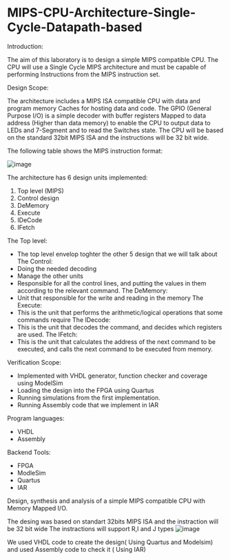 # MIPS-CPU-Architecture-Single-Cycle-Datapath-based

Introduction:

The aim of this laboratory is to design a simple MIPS compatible CPU. The CPU 
will use a Single Cycle MIPS architecture and must be capable of performing 
Instructions from the MIPS instruction set.

Design Scope:

 The architecture includes a MIPS ISA compatible CPU with data and program 
 memory Caches for hosting data and code.
 The GPIO (General Purpose I/O) is a simple decoder with buffer registers 
 Mapped to data address (Higher than data memory) to enable the CPU to output data to LEDs and 7-Segment and to read the Switches state.
 The CPU will be based on the standard 32bit MIPS ISA and the instructions will be 
 32 bit wide. 

 

 The following table shows the MIPS instruction format:

 ![image](https://user-images.githubusercontent.com/94614385/202234572-59ee448c-9942-4f29-8d9a-f6d2496d8ee8.png)

 The architecture has 6 design units implemented:
  1. Top level (MIPS)
  2. Control design 
  3. DeMemory
  4. Execute
  5. IDeCode
  6. IFetch

 The Top level:
 - The top level envelop toghter the other 5 design that we will talk about
 The Control: 
 - Doing the needed decoding
 - Manage the other units
 - Responsible for all the control lines, and putting the values in them according to the relevant command. 
 The DeMemory: 
 - Unit that responsible for the write and reading in the memory
 The Execute: 
 - This is the unit that performs the arithmetic/logical operations that some commands require
 The IDecode: 
 - This is the unit that decodes the command, and decides which registers are used.
 The IFetch: 
 - This is the unit that calculates the address of the next command to be executed, and calls the next command to be executed from memory.

 

Verification Scope: 
 - Implemented with VHDL generator, function checker and coverage using ModelSim  
 - Loading the design into the FPGA using Quartus
  - Running simulations from the first implementation.
 - Running Assembly code that we implement in IAR

   

Program languages:
 - VHDL
 - Assembly

Backend Tools: 
 - FPGA
 - ModleSim
 - Quartus
 - IAR
 
 
 
Design, synthesis and analysis of a simple MIPS compatible CPU with Memory Mapped I/O.

The desing was based on standart 32bits MIPS ISA and the instraction will be 32 bit wide 
The instractions will support R,I and J types ![image](https://user-images.githubusercontent.com/94614385/202234572-59ee448c-9942-4f29-8d9a-f6d2496d8ee8.png)

We used VHDL code to create the design( Using Quartus and Modelsim) and used Assembly code to check it ( Using IAR)
